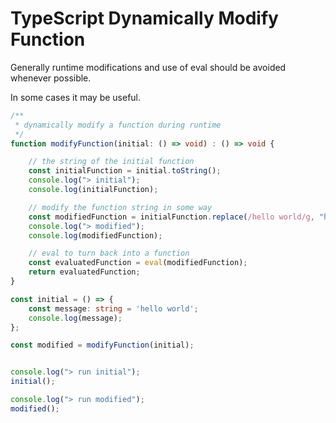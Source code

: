 # TypeScript Dynamically Modify Function

Generally runtime modifications and use of eval should be avoided whenever possible.

In some cases it may be useful.

```typescript
/**
 * dynamically modify a function during runtime
 */
function modifyFunction(initial: () => void) : () => void {

    // the string of the initial function
    const initialFunction = initial.toString();
    console.log("> initial");
    console.log(initialFunction);

    // modify the function string in some way
    const modifiedFunction = initialFunction.replace(/hello world/g, "hi");
    console.log("> modified");
    console.log(modifiedFunction);

    // eval to turn back into a function
    const evaluatedFunction = eval(modifiedFunction);
    return evaluatedFunction;
}

const initial = () => {
    const message: string = 'hello world';
    console.log(message);
};

const modified = modifyFunction(initial);


console.log("> run initial");
initial();

console.log("> run modified");
modified();
```